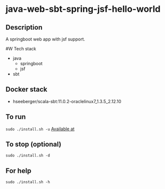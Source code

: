 # java-web-sbt-spring-jsf-hello-world

## Description
A springboot web app with jsf support.

#W Tech stack
- java
  - springboot
  - jsf
- sbt

## Docker stack
- hseeberger/scala-sbt:11.0.2-oraclelinux7_1.3.5_2.12.10

## To run
`sudo ./install.sh -u`
[Available at](http://localhost)

## To stop (optional)
`sudo ./install.sh -d`

## For help
`sudo ./install.sh -h`
